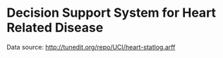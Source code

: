 # Decision Support System for Heart Related Disease

Data source: http://tunedit.org/repo/UCI/heart-statlog.arff

